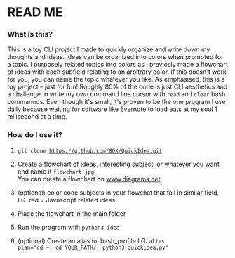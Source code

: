 # READ ME

### What is this?
This is a toy CLI project I made to quickly organize and write down my thoughts and ideas. Ideas can be 
organized into colors when prompted for a topic. I purposely related topics into colors as I previosly made a 
flowchart of ideas with each subfield relating to an arbitrary color. If this doesn't work for you, you can name 
the topic whatever you like. As emphasised, this is a toy project – just for fun! Roughly 80% of the code is 
just CLI aesthetics and a challenge to write my own command line cursor with <code>read</code> and 
<code>clear</code> bash commannds. Even though it's small, it's proven to be the one program I use daily because
waiting for software like Evernote to load eats at my soul 1 milisecond at a time. 

### How do I use it?

1. <code>git clone https://github.com/8OX/QuickIdea.git</code> 

2. Create a flowchart of ideas, interesting subject, or whatever you want and name it <code>flowchart.jpg</code> <br>You can create a flowchart on www.diagrams.net

3. (optional) color code subjects in your flowchat that fall in similar field, I.G. red = Javascript related ideas

4. Place the flowchart in the main folder

5. Run the program with <code>python3 idea</code>

6. (optional) Create an alias in .bash_profile I.G: <code>alias plan="cd ~; cd YOUR_PATH/; python3 quickidea.py"</code>
